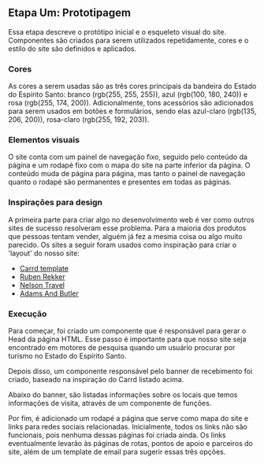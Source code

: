 ## Etapa Um: Prototipagem

Essa etapa descreve o protótipo inicial e o esqueleto visual do site.
Componentes são criados para serem utilizados repetidamente, cores e o estilo do
site são definidos e aplicados.

### Cores

As cores a serem usadas são as três cores principais da bandeira do Estado do
Espírito Santo: branco (rgb(255, 255, 255)), azul (rgb(100, 180, 240)) e rosa
(rgb(255, 174, 200)). Adicionalmente, tons acessórios são adicionados para serem
usados em botões e formulários, sendo elas azul-claro (rgb(135, 206, 200)),
rosa-claro (rgb(255, 192, 203)).

### Elementos visuais

O site conta com um painel de navegação fixo, seguido pelo conteúdo da página e
um rodapé fixo com o mapa do site na parte inferior da página. O conteúdo muda
de página para página, mas tanto o painel de navegação quanto o rodapé são
permanentes e presentes em todas as páginas.

### Inspirações para design

A primeira parte para criar algo no desenvolvimento web é ver como outros sites
de sucesso resolveram esse problema. Para a maioria dos produtos que pessoas
tentam vender, alguém já fez a mesma coisa ou algo muito parecido. Os sites a
seguir foram usados como inspiração para criar o 'layout' do nosso site:

- [Carrd template](https://7916931f43a06eb9.demo.carrd.co/)
- [Ruben Rekker](https://www.rubenrekker.com/)
- [Nelson Travel](https://www.nelson.travel/)
- [Adams And Butler](https://www.adamsandbutler.com/)

### Execução

Para começar, foi criado um componente que é responsável para gerar o Head da
página HTML. Esse passo é importante para que nosso site seja encontrado em
motores de pesquisa quando um usuário procurar por turismo no Estado do Espírito
Santo.

Depois disso, um componente responsável pelo banner de recebimento foi criado,
baseado na inspiração do Carrd listado acima.

Abaixo do banner, são listadas informações sobre os locais que temos informações
de visita, através de um componente de funções.

Por fim, é adicionado um rodapé a página que serve como mapa do site e links
para redes sociais relacionadas. Inicialmente, todos os links não são
funcionais, pois nenhuma dessas páginas foi criada ainda. Os links eventualmente
levarão às páginas de rotas, pontos de apoio e parceiros do site, além de um
template de email para sugerir essas três opções.
